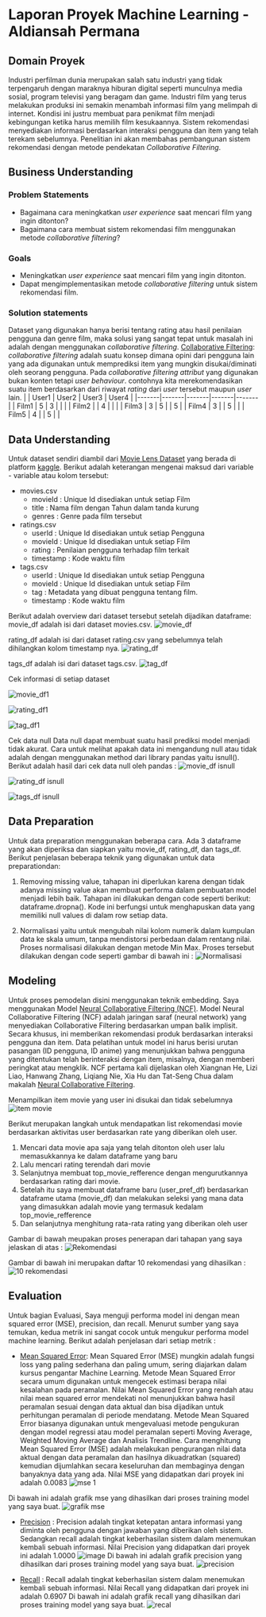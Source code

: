 # Laporan Proyek Machine Learning - Aldiansah Permana

## Domain Proyek
Industri perfilman dunia merupakan salah satu industri yang tidak terpengaruh dengan maraknya hiburan digital seperti munculnya media sosial, program televisi yang beragam dan game. Industri film yang terus melakukan produksi ini semakin menambah informasi film yang melimpah di internet. Kondisi ini justru membuat para penikmat film menjadi kebingungan ketika harus  memilih film kesukaannya. Sistem rekomendasi menyediakan  informasi berdasarkan interaksi pengguna dan item yang telah terekam sebelumnya. Penelitian ini akan membahas pembangunan sistem rekomendasi dengan metode pendekatan *Collaborative Filtering*.


## Business Understanding
### Problem Statements
* Bagaimana cara meningkatkan *user experience* saat mencari film yang ingin ditonton?
* Bagaimana cara membuat sistem rekomendasi film menggunakan metode *collaborative filtering*?

### Goals
* Meningkatkan *user experience* saat mencari film yang ingin ditonton.
* Dapat mengimplementasikan metode *collaborative filtering* untuk sistem rekomendasi film.

### Solution statements
Dataset yang digunakan hanya berisi tentang rating atau hasil penilaian pengguna dan genre film, maka solusi yang sangat tepat untuk masalah ini adalah dengan menggunakan *collaborative filtering*.
[Collaborative Filtering](https://medium.com/@ranggaantok/bagaimana-sistem-rekomendasi-berkerja-e749dac64816): *collaborative filtering* adalah suatu konsep dimana opini dari pengguna lain yang ada digunakan untuk memprediksi item yang mungkin disukai/diminati oleh seorang pengguna.
Pada *collaborative filtering attribut* yang digunakan bukan konten tetapi *user behaviour*. contohnya kita merekomendasikan suatu item berdasarkan dari riwayat *rating* dari *user* tersebut maupun *user* lain.
|       | User1 | User2 | User3 | User4 |
|-------|-------|-------|-------|-------|
| Film1 | 5     | 3     |       |       |
| Film2 |       | 4     |       |       |
| Film3 | 3     | 5     |       | 5     |
| Film4 | 3     |       | 5     |       |
| Film5 | 4     |       | 5     |       |



## Data Understanding
Untuk dataset sendiri diambil dari [Movie Lens Dataset](https://www.kaggle.com/aigamer/movie-lens-dataset) yang berada di platform [kaggle](https://www.kaggle.com/). Berikut adalah keterangan mengenai maksud dari variable - variable atau kolom tersebut:

* movies.csv
    * movieId : Unique Id disediakan untuk setiap Film
    * title : Nama film dengan Tahun dalam tanda kurung
    * genres : Genre pada film tersebut
* ratings.csv
    * userId : Unique Id disediakan untuk setiap Pengguna
    * movieId : Unique Id disediakan untuk setiap Film
    * rating : Penilaian pengguna terhadap film terkait
    * timestamp : Kode waktu film
* tags.csv
    * userId : Unique Id disediakan untuk setiap Pengguna
    * movieId : Unique Id disediakan untuk setiap Film
    * tag : Metadata yang dibuat pengguna tentang film. 
    * timestamp : Kode waktu film

Berikut adalah overview dari dataset tersebut setelah dijadikan dataframe:
movie_df adalah isi dari dataset movies.csv.
![movie_df](https://github.com/aldiansah/MLT_Dicoding/assets/41302881/3f5248ad-cd2d-4de2-a889-db82fbc82fff)

rating_df adalah isi dari dataset rating.csv yang sebelumnya telah dihilangkan kolom timestamp nya.
![rating_df](https://github.com/aldiansah/MLT_Dicoding/assets/41302881/b1769750-4a34-4441-88c7-10ff385509ae)

tags_df adalah isi dari dataset tags.csv.
![tag_df](https://github.com/aldiansah/MLT_Dicoding/assets/41302881/78b533e9-c1cd-420a-99b8-c084dc0876e5)

Cek informasi di setiap dataset

![movie_df1](https://github.com/aldiansah/MLT_Dicoding/assets/41302881/2ef8cd55-3b8a-4003-94da-e74ad92d0fbc)

![rating_df1](https://github.com/aldiansah/MLT_Dicoding/assets/41302881/d9a44eef-b0b0-40a2-bf7d-1836bfe07f83)

![tag_df1](https://github.com/aldiansah/MLT_Dicoding/assets/41302881/5dfbfcdf-43a6-43f7-bce2-96f2a8da2787)



Cek data null Data null dapat membuat suatu hasil prediksi model menjadi tidak akurat. Cara untuk melihat apakah data ini mengandung null atau tidak adalah dengan menggunakan method dari library pandas yaitu isnull(). Berikut adalah hasil dari cek data null oleh pandas : 
![movie_df isnull](https://github.com/aldiansah/MLT_Dicoding/assets/41302881/9796f3bd-4741-4b6e-adfc-65a6813afec6)

![rating_df isnull](https://github.com/aldiansah/MLT_Dicoding/assets/41302881/9abbdd6e-529b-42ab-a253-1c85eab73df9)

![tags_df isnull](https://github.com/aldiansah/MLT_Dicoding/assets/41302881/b1053617-a467-4d10-99d9-86a435600da9)

## Data Preparation
Untuk data preparation menggunakan beberapa cara. Ada 3 dataframe yang akan diperiksa dan siapkan yaitu movie_df, rating_df, dan tags_df. Berikut penjelasan beberapa teknik yang digunakan untuk data preparationdan:

1. Removing missing value, tahapan ini diperlukan karena dengan tidak adanya missing value akan membuat performa dalam pembuatan model menjadi lebih baik. Tahapan ini dilakukan dengan code seperti berikut: dataframe.dropna(). Kode ini berfungsi untuk menghapuskan data yang memiliki null values di dalam row setiap data.

2. Normalisasi yaitu untuk mengubah nilai kolom numerik dalam kumpulan data ke skala umum, tanpa mendistorsi perbedaan dalam rentang nilai. Proses normalisasi dilakukan dengan metode Min Max. Proses tersebut dilakukan dengan code seperti gambar di bawah ini : ![Normalisasi](https://github.com/aldiansah/MLT_Dicoding/assets/41302881/466494da-73e7-48d0-b03b-852e38dfe50b)


## Modeling
Untuk proses pemodelan disini menggunakan teknik embedding. Saya menggunakan Model [Neural Collaborative Filtering (NCF)](https://towardsdatascience.com/paper-review-neural-collaborative-filtering-explanation-implementation-ea3e031b7f96). Model Neural Collaborative Filtering (NCF) adalah jaringan saraf (neural network) yang menyediakan Collaborative Filtering berdasarkan umpan balik implisit. Secara khusus, ini memberikan rekomendasi produk berdasarkan interaksi pengguna dan item. Data pelatihan untuk model ini harus berisi urutan pasangan (ID pengguna, ID anime) yang menunjukkan bahwa pengguna yang ditentukan telah berinteraksi dengan item, misalnya, dengan memberi peringkat atau mengklik. NCF pertama kali dijelaskan oleh Xiangnan He, Lizi Liao, Hanwang Zhang, Liqiang Nie, Xia Hu dan Tat-Seng Chua dalam makalah [Neural Collaborative Filtering](https://arxiv.org/abs/1708.05031).

Menampilkan item movie yang user ini disukai dan tidak sebelumnya
![item movie](https://github.com/aldiansah/MLT_Dicoding/assets/41302881/b1f8ae00-440b-42f6-a949-74a2b14cd4fd)

Berikut merupakan langkah untuk mendapatkan list rekomendasi movie berdasarkan aktivitas user berdasarkan rate yang diberikan oleh user.

1. Mencari data movie apa saja yang telah ditonton oleh user lalu memasukkannya ke dalam dataframe yang baru
2. Lalu mencari rating terendah dari movie
3. Selanjutnya membuat top_movie_refference dengan mengurutkannya berdasarkan rating dari movie.
4. Setelah itu saya membuat dataframe baru (user_pref_df) berdasarkan dataframe utama (movie_df) dan melakukan seleksi yang mana data yang dimasukkan adalah movie yang termasuk kedalam top_movie_refference
5. Dan selanjutnya menghitung rata-rata rating yang diberikan oleh user

Gambar di bawah meupakan proses penerapan dari tahapan yang saya jelaskan di atas :
![Rekomendasi](https://github.com/aldiansah/MLT_Dicoding/assets/41302881/6f3645d6-d430-4993-b497-7314006aac4b)


Gambar di bawah ini merupakan daftar 10 rekomendasi yang dihasilkan :
![10 rekomendasi](https://github.com/aldiansah/MLT_Dicoding/assets/41302881/cc7e2080-f5df-42cd-b18c-af4a3092fad4)

## Evaluation
Untuk bagian Evaluasi, Saya menguji performa model ini dengan mean squared error (MSE), precision, dan recall. Menurut sumber yang saya temukan, kedua metrik ini sangat cocok untuk mengukur performa model machine learning. Berikut adalah penjelasan dari setiap metrik :

* [Mean Squared Error](https://www.khoiri.com/2020/12/pengertian-dan-cara-menghitung-mean-squared-error-mse.html): Mean Squared Error (MSE) mungkin adalah fungsi loss yang paling sederhana dan paling umum, sering diajarkan dalam kursus pengantar Machine Learning. Metode Mean Squared Error secara umum digunakan untuk mengecek estimasi berapa nilai kesalahan pada peramalan. Nilai Mean Squared Error yang rendah atau nilai mean squared error mendekati nol menunjukkan bahwa hasil peramalan sesuai dengan data aktual dan bisa dijadikan untuk perhitungan peramalan di periode mendatang. Metode Mean Squared Error biasanya digunakan untuk mengevaluasi metode pengukuran dengan model regressi atau model peramalan seperti Moving Average, Weighted Moving Average dan Analisis Trendline. Cara menghitung Mean Squared Error (MSE) adalah melakukan pengurangan nilai data aktual dengan data peramalan dan hasilnya dikuadratkan (squared) kemudian dijumlahkan secara keseluruhan dan membaginya dengan banyaknya data yang ada. Nilai MSE yang didapatkan dari proyek ini adalah 0.0083
![mse 1](https://github.com/aldiansah/MLT_Dicoding/assets/41302881/68590b49-2558-4f71-b8bc-476325d8e34c)

Di bawah ini adalah grafik mse yang dihasilkan dari proses training model yang saya buat.
![grafik mse](https://github.com/aldiansah/MLT_Dicoding/assets/41302881/da06a763-37c6-4900-a41d-d95fb6ed0303)

* [Precision](https://dataq.wordpress.com/2013/06/16/perbedaan-precision-recall-accuracy/) : Precision adalah tingkat ketepatan antara informasi yang diminta oleh pengguna dengan jawaban yang diberikan oleh sistem. Sedangkan recall adalah tingkat keberhasilan sistem dalam menemukan kembali sebuah informasi. Nilai Precision yang didapatkan dari proyek ini adalah 1.0000 ![image](https://www.mydatamodels.com/wp-content/uploads/2020/10/5.-Precision-formula.png)
Di bawah ini adalah grafik precision yang dihasilkan dari proses training model yang saya buat.
![precision](https://github.com/aldiansah/MLT_Dicoding/assets/41302881/ea42eb1f-78a9-4311-8fd9-64344af77f42)

* [Recall](https://dataq.wordpress.com/2013/06/16/perbedaan-precision-recall-accuracy/) : Recall adalah tingkat keberhasilan sistem dalam menemukan kembali sebuah informasi. Nilai Recall yang didapatkan dari proyek ini adalah 0.6907
Di bawah ini adalah grafik recall yang dihasilkan dari proses training model yang saya buat.
![recal](https://github.com/aldiansah/MLT_Dicoding/assets/41302881/124fe67d-e1df-4e61-9a6a-ab62634fb45c)

